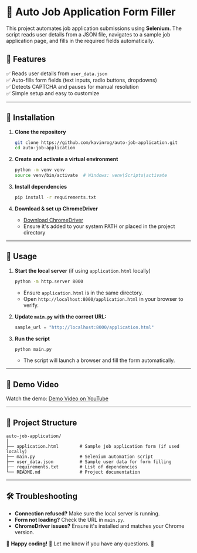 # 🚀 Auto Job Application Form Filler  

This project automates job application submissions using **Selenium**. The script reads user details from a JSON file, navigates to a sample job application page, and fills in the required fields automatically.  

## 📌 Features  
✅ Reads user details from `user_data.json`  
✅ Auto-fills form fields (text inputs, radio buttons, dropdowns)  
✅ Detects CAPTCHA and pauses for manual resolution  
✅ Simple setup and easy to customize  

---  

## 🔧 Installation  

1. **Clone the repository**  
   ```bash  
   git clone https://github.com/kavinrog/auto-job-application.git  
   cd auto-job-application  
   ```  

2. **Create and activate a virtual environment**  
   ```bash  
   python -m venv venv  
   source venv/bin/activate  # Windows: venv\Scripts\activate  
   ```  

3. **Install dependencies**  
   ```bash  
   pip install -r requirements.txt  
   ```  

4. **Download & set up ChromeDriver**  
   - [Download ChromeDriver](https://chromedriver.chromium.org/downloads)  
   - Ensure it's added to your system PATH or placed in the project directory  

---  

## 🚀 Usage  

1. **Start the local server** (if using `application.html` locally)  
   ```bash  
   python -m http.server 8000  
   ```  
   - Ensure `application.html` is in the same directory.  
   - Open `http://localhost:8000/application.html` in your browser to verify.  

2. **Update `main.py` with the correct URL:**  
   ```python  
   sample_url = "http://localhost:8000/application.html"  
   ```  

3. **Run the script**  
   ```bash  
   python main.py  
   ```  
   - The script will launch a browser and fill the form automatically.  

---  

## 🎥 Demo Video  

Watch the demo: [Demo Video on YouTube](https://youtu.be/YourDemoVideoLink)  

---  

## 📁 Project Structure  

```
auto-job-application/
│
├── application.html        # Sample job application form (if used locally)
├── main.py                 # Selenium automation script
├── user_data.json          # Sample user data for form filling
├── requirements.txt        # List of dependencies
└── README.md               # Project documentation
```

---  

## 🛠 Troubleshooting  

- **Connection refused?** Make sure the local server is running.  
- **Form not loading?** Check the URL in `main.py`.  
- **ChromeDriver issues?** Ensure it's installed and matches your Chrome version.  

🔹 **Happy coding!** 🎯 Let me know if you have any questions. 🚀

